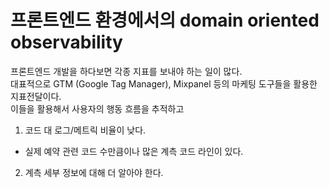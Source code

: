 # 프론트엔드 환경에서의 domain oriented observability

프론트엔드 개발을 하다보면 각종 지표를 보내야 하는 일이 많다.  
대표적으로 GTM (Google Tag Manager), Mixpanel 등의 마케팅 도구들을 활용한 지표전달이다.  
이들을 활용해서 사용자의 행동 흐름을 추적하고 

1. 코드 대 로그/메트릭 비율이 낮다.
- 실제 예약 관련 코드 수만큼이나 많은 계측 코드 라인이 있다.

2. 계측 세부 정보에 대해 더 알아야 한다.

